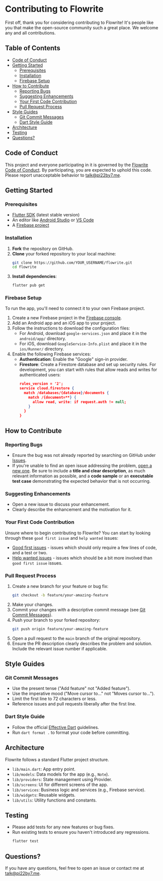 # Contributing to Flowrite

First off, thank you for considering contributing to Flowrite! It's people like you that make the open-source community such a great place. We welcome any and all contributions.

## Table of Contents

- [Code of Conduct](#code-of-conduct)
- [Getting Started](#getting-started)
  - [Prerequisites](#prerequisites)
  - [Installation](#installation)
  - [Firebase Setup](#firebase-setup)
- [How to Contribute](#how-to-contribute)
  - [Reporting Bugs](#reporting-bugs)
  - [Suggesting Enhancements](#suggesting-enhancements)
  - [Your First Code Contribution](#your-first-code-contribution)
  - [Pull Request Process](#pull-request-process)
- [Style Guides](#style-guides)
  - [Git Commit Messages](#git-commit-messages)
  - [Dart Style Guide](#dart-style-guide)
- [Architecture](#architecture)
- [Testing](#testing)
- [Questions?](#questions)

## Code of Conduct

This project and everyone participating in it is governed by the [Flowrite Code of Conduct](CODE_OF_CONDUCT.md). By participating, you are expected to uphold this code. Please report unacceptable behavior to [talk@pi22by7.me](mailto:talk@pi22by7.me).

## Getting Started

### Prerequisites

- [Flutter SDK](https://flutter.dev/docs/get-started/install) (latest stable version)
- An editor like [Android Studio](https://developer.android.com/studio) or [VS Code](https://code.visualstudio.com/)
- A [Firebase project](https://firebase.google.com/docs/flutter/setup)

### Installation

1.  **Fork** the repository on GitHub.
2.  **Clone** your forked repository to your local machine:
    ```sh
    git clone https://github.com/YOUR_USERNAME/flowrite.git
    cd flowrite
    ```
3.  **Install dependencies**:
    ```sh
    flutter pub get
    ```

### Firebase Setup

To run the app, you'll need to connect it to your own Firebase project.

1.  Create a new Firebase project in the [Firebase console](https://console.firebase.google.com/).
2.  Add an Android app and an iOS app to your project.
3.  Follow the instructions to download the configuration files:
    - For Android, download `google-services.json` and place it in the `android/app/` directory.
    - For iOS, download `GoogleService-Info.plist` and place it in the `ios/Runner/` directory.
4.  Enable the following Firebase services:
    - **Authentication**: Enable the "Google" sign-in provider.
    - **Firestore**: Create a Firestore database and set up security rules. For development, you can start with rules that allow reads and writes for authenticated users:
      ```json
      rules_version = '2';
      service cloud.firestore {
        match /databases/{database}/documents {
          match /{document=**} {
            allow read, write: if request.auth != null;
          }
        }
      }
      ```

## How to Contribute

### Reporting Bugs

- Ensure the bug was not already reported by searching on GitHub under [Issues](https://github.com/pi22by7/flowrite/issues).
- If you're unable to find an open issue addressing the problem, [open a new one](https://github.com/pi22by7/flowrite/issues/new). Be sure to include a **title and clear description**, as much relevant information as possible, and a **code sample** or an **executable test case** demonstrating the expected behavior that is not occurring.

### Suggesting Enhancements

- Open a new issue to discuss your enhancement.
- Clearly describe the enhancement and the motivation for it.

### Your First Code Contribution

Unsure where to begin contributing to Flowrite? You can start by looking through these `good first issue` and `help wanted` issues:

- [Good first issues](https://github.com/pi22by7/flowrite/labels/good%20first%20issue) - issues which should only require a few lines of code, and a test or two.
- [Help wanted issues](https://github.com/pi22by7/flowrite/labels/help%20wanted) - issues which should be a bit more involved than `good first issue` issues.

### Pull Request Process

1.  Create a new branch for your feature or bug fix:
    ```sh
    git checkout -b feature/your-amazing-feature
    ```
2.  Make your changes.
3.  Commit your changes with a descriptive commit message (see [Git Commit Messages](#git-commit-messages)).
4.  Push your branch to your forked repository:
    ```sh
    git push origin feature/your-amazing-feature
    ```
5.  Open a pull request to the `main` branch of the original repository.
6.  Ensure the PR description clearly describes the problem and solution. Include the relevant issue number if applicable.

## Style Guides

### Git Commit Messages

- Use the present tense ("Add feature" not "Added feature").
- Use the imperative mood ("Move cursor to..." not "Moves cursor to...").
- Limit the first line to 72 characters or less.
- Reference issues and pull requests liberally after the first line.

### Dart Style Guide

- Follow the official [Effective Dart](https://dart.dev/guides/language/effective-dart) guidelines.
- Run `dart format .` to format your code before committing.

## Architecture

Flowrite follows a standard Flutter project structure.

- `lib/main.dart`: App entry point.
- `lib/models`: Data models for the app (e.g., `Note`).
- `lib/providers`: State management using Provider.
- `lib/screens`: UI for different screens of the app.
- `lib/services`: Business logic and services (e.g., Firebase service).
- `lib/widgets`: Reusable widgets.
- `lib/utils`: Utility functions and constants.

## Testing

- Please add tests for any new features or bug fixes.
- Run existing tests to ensure you haven't introduced any regressions.
  ```sh
  flutter test
  ```

## Questions?

If you have any questions, feel free to open an issue or contact me at [talk@pi22by7.me](mailto:talk@pi22by7.me).
